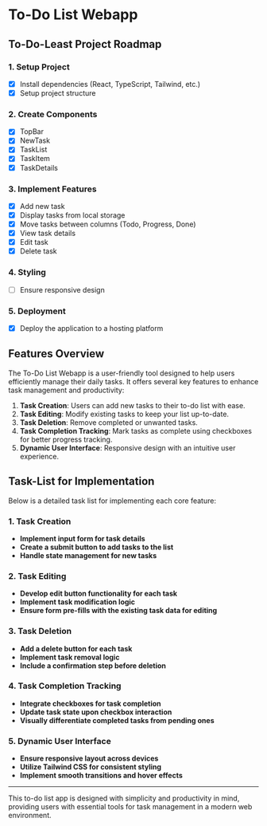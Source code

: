 # To-Do List Webapp

## To-Do-Least Project Roadmap

### 1. Setup Project
- [x] Install dependencies (React, TypeScript, Tailwind, etc.)
- [x] Setup project structure

### 2. Create Components
- [x] TopBar
- [x] NewTask
- [x] TaskList
- [x] TaskItem
- [x] TaskDetails

### 3. Implement Features
- [x] Add new task
- [x] Display tasks from local storage
- [x] Move tasks between columns (Todo, Progress, Done)
- [x] View task details
- [x] Edit task
- [x] Delete task

### 4. Styling
- [ ] Ensure responsive design

### 5. Deployment
- [x] Deploy the application to a hosting platform

## Features Overview
The To-Do List Webapp is a user-friendly tool designed to help users efficiently manage their daily tasks. It offers several key features to enhance task management and productivity:

1. **Task Creation**: Users can add new tasks to their to-do list with ease.
2. **Task Editing**: Modify existing tasks to keep your list up-to-date.
3. **Task Deletion**: Remove completed or unwanted tasks.
4. **Task Completion Tracking**: Mark tasks as complete using checkboxes for better progress tracking.
5. **Dynamic User Interface**: Responsive design with an intuitive user experience.

## Task-List for Implementation
Below is a detailed task list for implementing each core feature:

### 1. Task Creation
- **Implement input form for task details**
- **Create a submit button to add tasks to the list**
- **Handle state management for new tasks**

### 2. Task Editing
- **Develop edit button functionality for each task**
- **Implement task modification logic**
- **Ensure form pre-fills with the existing task data for editing**

### 3. Task Deletion
- **Add a delete button for each task**
- **Implement task removal logic**
- **Include a confirmation step before deletion**

### 4. Task Completion Tracking
- **Integrate checkboxes for task completion**
- **Update task state upon checkbox interaction**
- **Visually differentiate completed tasks from pending ones**

### 5. Dynamic User Interface
- **Ensure responsive layout across devices**
- **Utilize Tailwind CSS for consistent styling**
- **Implement smooth transitions and hover effects**

---

This to-do list app is designed with simplicity and productivity in mind, providing users with essential tools for task management in a modern web environment.


